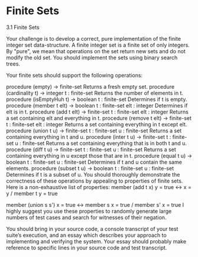 Finite Sets
===================

3.1 Finite Sets

Your challenge is to develop a correct, pure implementation of the finite integer set data-structure. A finite integer set is a finite set of only integers. By "pure", we mean that operations on the set return new sets and do not modify the old set. You should implement the sets using binary search trees.

Your finite sets should support the following operations:

procedure
(empty) → finite-set
Returns a fresh empty set.
procedure
(cardinality t) → integer
  t : finite-set
Returns the number of elements in t.
procedure
(isEmptyHuh t) → boolean
  t : finite-set
Determines if t is empty.
procedure
(member t elt) → boolean
  t : finite-set
  elt : integer
Determines if elt is in t.
procedure
(add t elt) → finite-set
  t : finite-set
  elt : integer
Returns a set containing elt and everything in t.
procedure
(remove t elt) → finite-set
  t : finite-set
  elt : integer
Returns a set containing everything in t except elt.
procedure
(union t u) → finite-set
  t : finite-set
  u : finite-set
Returns a set containing everything in t and u.
procedure
(inter t u) → finite-set
  t : finite-set
  u : finite-set
Returns a set containing everything that is in both t and u.
procedure
(diff t u) → finite-set
  t : finite-set
  u : finite-set
Returns a set containing everything in u except those that are in t.
procedure
(equal t u) → boolean
  t : finite-set
  u : finite-set
Determines if t and u contain the same elements.
procedure
(subset t u) → boolean
  t : finite-set
  u : finite-set
Determines if t is a subset of u.
You should thoroughly demonstrate the correctness of these operations by appealing to properties of finite sets. Here is a non-exhaustive list of properties:
member (add t x) y = true <-> x = y \/ member t y = true
 
member (union s s') x = true <-> member s x = true \/ member s' x = true
I highly suggest you use these properties to randomly generate large numbers of test cases and search for witnesses of their negation.

You should bring in your source code, a console transcript of your test suite’s execution, and an essay which describes your approach to implementing and verifying the system. Your essay should probably make reference to specific lines in your source code and test transcript.
